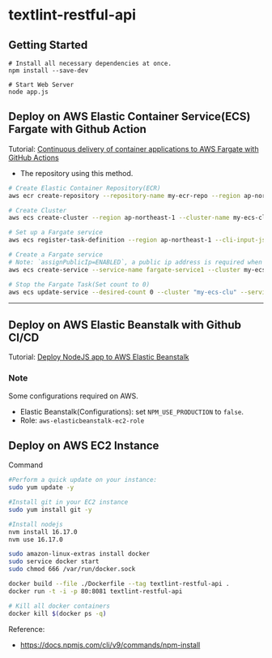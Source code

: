 # textlint-restful-api

## Getting Started
```
# Install all necessary dependencies at once.
npm install --save-dev

# Start Web Server 
node app.js
```

## Deploy on AWS Elastic Container Service(ECS) Fargate with Github Action
Tutorial: [Continuous delivery of container applications to AWS Fargate with GitHub Actions](https://aws.amazon.com/blogs/opensource/github-actions-aws-fargate/)
* The repository using this method.

```bash
# Create Elastic Container Repository(ECR)
aws ecr create-repository --repository-name my-ecr-repo --region ap-northeast-1

# Create Cluster
aws ecs create-cluster --region ap-northeast-1 --cluster-name my-ecs-clu

# Set up a Fargate service
aws ecs register-task-definition --region ap-northeast-1 --cli-input-json file://task-def.json

# Create a Fargate service
# Note: `assignPublicIp=ENABLED`, a public ip address is required when pull image from ECR.
aws ecs create-service --service-name fargate-service1 --cluster my-ecs-clu --region ap-northeast-1 --task-definition nodejs-family-fargate:1 --desired-count 1 --launch-type "FARGATE" --network-configuration "awsvpcConfiguration={subnets=[subnet-09f96c821d29e903b],securityGroups=[sg-089528644e60b2c2d],assignPublicIp=ENABLED}"

# Stop the Fargate Task(Set count to 0)
aws ecs update-service --desired-count 0 --cluster "my-ecs-clu" --service "fargate-service1"
```

------------------------------------------------------

## Deploy on AWS Elastic Beanstalk with Github CI/CD
Tutorial: [Deploy NodeJS app to AWS Elastic Beanstalk](https://www.red-gate.com/simple-talk/blogs/deploying-a-nodejs-application-from-github-to-aws-elastic-beanstalk-and-creating-a-ci-cd-aws-codepipeline/)

### Note
Some configurations required on AWS.
* Elastic Beanstalk(Configurations): set `NPM_USE_PRODUCTION` to `false`.
* Role: `aws-elasticbeanstalk-ec2-role`

## Deploy on AWS EC2 Instance
Command
```bash
#Perform a quick update on your instance:
sudo yum update -y

#Install git in your EC2 instance
sudo yum install git -y

#Install nodejs
nvm install 16.17.0
nvm use 16.17.0

sudo amazon-linux-extras install docker
sudo service docker start
sudo chmod 666 /var/run/docker.sock

docker build --file ./Dockerfile --tag textlint-restful-api .
docker run -t -i -p 80:8081 textlint-restful-api

# Kill all docker containers
docker kill $(docker ps -q)
```

Reference:
* https://docs.npmjs.com/cli/v9/commands/npm-install